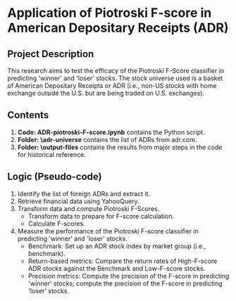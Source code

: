 # Application of Piotroski F-score in American Depositary Receipts (ADR)
## Project Description
This research aims to test the efficacy of the Piotroski F-Score classifier in predicting 'winner' and 'loser' stocks. The stock universe used is a basket of American Depositary Receipts or ADR (i.e., non-US stocks with home exchange outside the U.S. but are being traded on U.S. exchanges).
## Contents
1. **Code: ADR-piotroski-F-score.ipynb** contains the Python script.
2. **Folder: \adr-universe** contains the list of ADRs from adr.com.
3. **Folder: \output-files** contains the results from major steps in the code for historical reference.
## Logic (Pseudo-code)
1. Identify the list of foreign ADRs and extract it.
2. Retrieve financial data using YahooQuery.
3. Transform data and compute Piotroski F-Scores.
   - Transform data to prepare for F-score calculation.
   - Calculate F-scores.
4. Measure the performance of the Piotroski F-score classifier in predicting 'winner' and 'loser' stocks.
   - Benchmark: Set up an ADR stock index by market group (i.e., benchmark).
   - Return-based metrics: Compare the return rates of High-F-score ADR stocks against the Benchmark and Low-F-score stocks.
   - Precision metrics: Compute the precision of the F-score in predicting 'winner' stocks; compute the precision of the F-score in predicting 'loser' stocks.
